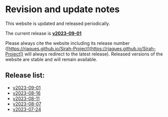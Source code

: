 # Revision and update notes

This website is updated and released periodically. 

The current release is **[v2023-09-01](https://rjaques.github.io/Sirah-Project/v2023-09-01)**

Please always cite the website including its release number 
([https://rjaques.github.io/Sirah-Project](https://rjaques.github.io/Sirah-Project]) 
will always redirect to the latest release).
Released versions of the website are stable and will remain available.

## Release list:
<!-- INSERT NEWER VERSION BELOW THIS -->
* [v2023-09-01](https://rjaques.github.io/Sirah-Project/v2023-09-01)
* [v2023-08-16](https://rjaques.github.io/Sirah-Project/v2023-08-16)
* [v2023-08-11](https://rjaques.github.io/Sirah-Project/v2023-08-11/)
* [v2023-08-07](https://rjaques.github.io/Sirah-Project/v2023-08-07/)
* [v2023-07-24](https://rjaques.github.io/Sirah-Project/v2023-07-24/)